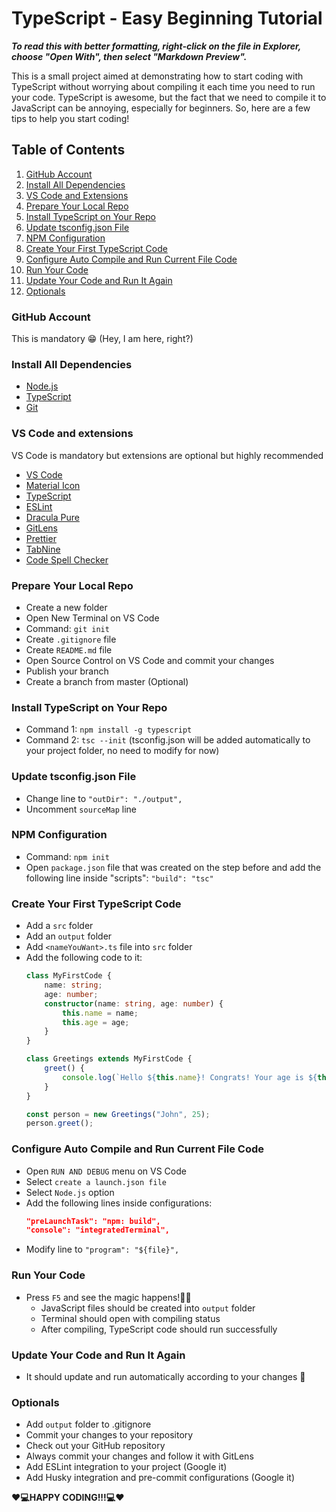 # TypeScript - Easy Beginning Tutorial

***To read this with better formatting, right-click on the file in Explorer, choose "Open With", then select "Markdown Preview".***

This is a small project aimed at demonstrating how to start coding with TypeScript without worrying about compiling it each time you need to run your code. TypeScript is awesome, but the fact that we need to compile it to JavaScript can be annoying, especially for beginners. So, here are a few tips to help you start coding!

## Table of Contents
1. [GitHub Account](#github-account)
2. [Install All Dependencies](#install-all-dependencies)
3. [VS Code and Extensions](#vs-code-and-extensions)
4. [Prepare Your Local Repo](#prepare-your-local-repo)
5. [Install TypeScript on Your Repo](#install-typescript-on-your-repo)
6. [Update tsconfig.json File](#update-tsconfigjson-file)
7. [NPM Configuration](#npm-configuration)
8. [Create Your First TypeScript Code](#create-your-first-typescript-code)
9. [Configure Auto Compile and Run Current File Code](#configure-auto-compile-and-run-current-file-code)
10. [Run Your Code](#run-your-code)
11. [Update Your Code and Run It Again](#update-your-code-and-run-it-again)
12. [Optionals](#optionals)


### GitHub Account

This is mandatory 😁 (Hey, I am here, right?)

### Install All Dependencies
- [Node.js](https://nodejs.org/en/download/current)
- [TypeScript](https://www.typescriptlang.org/download)
- [Git](https://git-scm.com/downloads)

### VS Code and extensions
 VS Code is mandatory but extensions are optional but highly recommended

- [VS Code](https://code.visualstudio.com/)
- [Material Icon](https://marketplace.visualstudio.com/items?itemName=PKief.material-icon-theme)
- [TypeScript](https://marketplace.visualstudio.com/items?itemName=ms-vscode.vscode-typescript-next)
- [ESLint](https://marketplace.visualstudio.com/items?itemName=dbaeumer.vscode-eslint)
- [Dracula Pure](https://marketplace.visualstudio.com/items?itemName=blackblackcat.dracula-pure)
- [GitLens](https://marketplace.visualstudio.com/items?itemName=eamodio.gitlens)
- [Prettier](https://marketplace.visualstudio.com/items?itemName=esbenp.prettier-vscode)
- [TabNine](https://marketplace.visualstudio.com/items?itemName=TabNine.tabnine-vscode)
- [Code Spell Checker](https://marketplace.visualstudio.com/items?itemName=streetsidesoftware.code-spell-checker)

### Prepare Your Local Repo
- Create a new folder
- Open New Terminal on VS Code
- Command: `git init`
- Create `.gitignore` file
- Create `README.md` file
- Open Source Control on VS Code and commit your changes
- Publish your branch
- Create a branch from master (Optional)

### Install TypeScript on Your Repo
- Command 1: `npm install -g typescript`
- Command 2: `tsc --init` (tsconfig.json will be added automatically to your project folder, no need to modify for now)

### Update tsconfig.json File
- Change line to `"outDir": "./output",`
- Uncomment `sourceMap` line

### NPM Configuration
- Command: `npm init`
- Open `package.json` file that was created on the step before and add the following line inside "scripts": `"build": "tsc"`

### Create Your First TypeScript Code
- Add a `src` folder
- Add an `output` folder
- Add `<nameYouWant>.ts` file into `src` folder
- Add the following code to it:
    ```typescript
    class MyFirstCode {
        name: string;
        age: number;
        constructor(name: string, age: number) {
            this.name = name;
            this.age = age;
        }
    }
    
    class Greetings extends MyFirstCode {
        greet() {
            console.log(`Hello ${this.name}! Congrats! Your age is ${this.age}!`);
        }
    }
    
    const person = new Greetings("John", 25);
    person.greet();
    ```

### Configure Auto Compile and Run Current File Code
- Open `RUN AND DEBUG` menu on VS Code
- Select `create a launch.json file`
- Select `Node.js` option
- Add the following lines inside configurations:
    ```json
    "preLaunchTask": "npm: build",
    "console": "integratedTerminal",
    ```
- Modify line to `"program": "${file}",`

### Run Your Code
- Press `F5` and see the magic happens!🧙‍♂️
    - JavaScript files should be created into `output` folder
    - Terminal should open with compiling status
    - After compiling, TypeScript code should run successfully

### Update Your Code and Run It Again
- It should update and run automatically according to your changes 🤖

### Optionals
- Add `output` folder to .gitignore
- Commit your changes to your repository
- Check out your GitHub repository
- Always commit your changes and follow it with GitLens
- Add ESLint integration to your project (Google it)
- Add Husky integration and pre-commit configurations (Google it)

**❤️💻HAPPY CODING!!!💻❤️**

